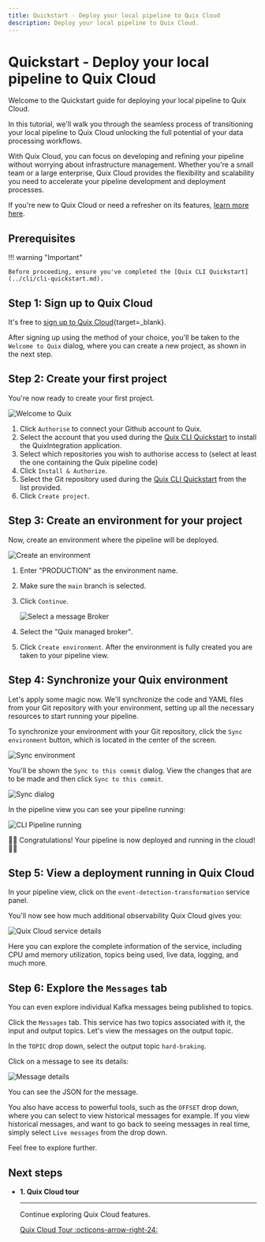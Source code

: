 ```yaml
---
title: Quickstart - Deploy your local pipeline to Quix Cloud
description: Deploy your local pipeline to Quix Cloud.
---
```


# Quickstart - Deploy your local pipeline to Quix Cloud

Welcome to the Quickstart guide for deploying your local pipeline to Quix Cloud. 

In this tutorial, we'll walk you through the seamless process of transitioning your local pipeline to Quix Cloud unlocking the full potential of your data processing workflows.

With Quix Cloud, you can focus on developing and refining your pipeline without worrying about infrastructure management. Whether you're a small team or a large enterprise, Quix Cloud provides the flexibility and scalability you need to accelerate your pipeline development and deployment processes.

If you're new to Quix Cloud or need a refresher on its features, [learn more here](../quix-cloud/why-quix-cloud.md).

## Prerequisites

!!! warning "Important"

    Before proceeding, ensure you've completed the [Quix CLI Quickstart](../cli/cli-quickstart.md).

## Step 1: Sign up to Quix Cloud

It's free to [sign up to Quix Cloud](https://portal.platform.quix.io/self-sign-up){target=_blank}.

After signing up using the method of your choice, you'll be taken to the `Welcome to Quix` dialog, where you can create a new project, as shown in the next step.

## Step 2: Create your first project

You're now ready to create your first project. 

![Welcome to Quix](../images/quix-cloud-onboarding/welcome-to-quix.png)

1. Click `Authorise` to connect your Github account to Quix.
2. Select the account that you used during the [Quix CLI Quickstart](../cli/cli-quickstart.md) to install the QuixIntegration application.
3. Select which repositories you wish to authorise access to (select at least the one containing the Quix pipeline code)
4. Click `Install & Authorize`.
5. Select the Git repository used during the [Quix CLI Quickstart](../cli/cli-quickstart.md) from the list provided.
6. Click `Create project`.

## Step 3: Create an environment for your project

Now, create an environment where the pipeline will be deployed.

![Create an environment](../images/quix-cloud-onboarding/create-environment.png)

1. Enter "PRODUCTION" as the environment name.
2. Make sure the `main` branch is selected.
3. Click `Continue`.

    ![Select a message Broker](../images/quix-cloud-onboarding/select-broker.png)

4. Select the "Quix managed broker".
5. Click `Create environment`. After the environment is fully created you are taken to your pipeline view.

## Step 4: Synchronize your Quix environment 

Let's apply some magic now. We'll synchronize the code and YAML files from your Git repository with your environment, setting up all the necessary resources to start running your pipeline.

To synchronize your environment with your Git repository, click the `Sync environment` button, which is located in the center of the screen.

![Sync environment](../images/quix-cloud-onboarding/sync-environment.png)

You'll be shown the `Sync to this commit` dialog. View the changes that are to be made and then click `Sync to this commit`.

![Sync dialog](../images/quix-cloud-onboarding/sync-dialog.png)

In the pipeline view you can see your pipeline running:

![CLI Pipeline running](../images/quix-cloud-onboarding/pipeline-quix-cloud.png)

🎉🎉 Congratulations! Your pipeline is now deployed and running in the cloud! 🎉🎉

## Step 5: View a deployment running in Quix Cloud

In your pipeline view, click on the `event-detection-transformation` service panel.

You'll now see how much additional observability Quix Cloud gives you:

![Quix Cloud service details](../images/quix-cloud-onboarding/event-detection-transform-quix-cloud.png)

Here you can explore the complete information of the service, including CPU amd memory utilization, topics being used, live data, logging, and much more. 

## Step 6: Explore the `Messages` tab

You can even explore individual Kafka messages being published to topics.

Click the `Messages` tab. This service has two topics associated with it, the input and output topics. Let's view the messages on the output topic.

In the `TOPIC` drop down, select the output topic `hard-braking`.

Click on a message to see its details:

![Message details](../images/quix-cloud-onboarding/message-details.png)

You can see the JSON for the message.

You also have access to powerful tools, such as the `OFFSET` drop down, where you can select to view historical messages for example. If you view historical messages, and want to go back to seeing messages in real time, simply select `Live messages` from the drop down.

Feel free to explore further.

## Next steps


<div class="grid cards" markdown>

- __1. Quix Cloud tour__

    ---

    Continue exploring Quix Cloud features.

    [Quix Cloud Tour :octicons-arrow-right-24:](../create/overview.md)

</div>
